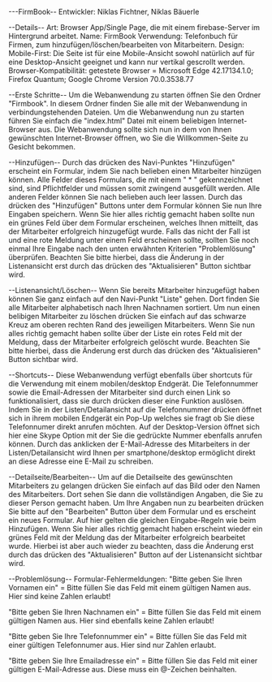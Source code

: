 ---FirmBook--
Entwickler: Niklas Fichtner, Niklas Bäuerle

--Details--
Art: Browser App/Single Page, die mit einem firebase-Server im Hintergrund arbeitet.
Name: FirmBook
Verwendung: Telefonbuch für Firmen, zum hinzufügen/löschen/bearbeiten von Mitarbeitern.
Design: Mobile-First: Die Seite ist für eine Mobile-Ansicht sowohl natürlich auf für eine Desktop-Ansicht geeignet und kann nur vertikal gescrollt werden.
Browser-Kompatibilität: getestete Browser = Microsoft Edge 42.17134.1.0; Firefox Quantum; Google Chrome Version 70.0.3538.77

--Erste Schritte--
Um die Webanwendung zu starten öffnen Sie den Ordner "Firmbook". In diesem Ordner finden Sie alle mit der Webanwendung in verbindungstehenden Dateien. Um die Webanwendung nun zu starten führen Sie einfach die "index.html" Datei mit einem beliebigen Internet-Browser aus. Die Webanwendung sollte sich nun in dem von Ihnen gewünschten Internet-Browser öffnen, wo Sie die Willkommen-Seite zu Gesicht bekommen.

--Hinzufügen--
Durch das drücken des Navi-Punktes "Hinzufügen" erscheint ein Formular, indem Sie nach belieben einen Mitarbeiter hinzügen können. Alle Felder dieses Formulars, die mit einem " * " gekennzeichnet sind, sind Pflichtfelder und müssen somit zwingend ausgefüllt werden. Alle anderen Felder können Sie nach belieben auch leer lassen. Durch das drücken des "Hinzufügen" Buttons unter dem Formular können Sie nun Ihre Eingaben speichern. Wenn Sie hier alles richtig gemacht haben sollte nun ein grünes Feld über dem Formular erscheinen, welches Ihnen mitteilt, das der Mitarbeiter erfolgreich hinzugefügt wurde. Falls das nicht der Fall ist und eine rote Meldung unter einem Feld erscheinen sollte, sollten Sie noch einmal Ihre Eingabe nach den unten erwähnten Kriterien "Problemlösung" überprüfen. Beachten Sie bitte hierbei, dass die Änderung in der Listenansicht erst durch das drücken des "Aktualisieren" Button sichtbar wird.

--Listenansicht/Löschen--
Wenn Sie bereits Mitarbeiter hinzugefügt haben können Sie ganz einfach auf den Navi-Punkt "Liste" gehen. Dort finden Sie alle Mitarbeiter alphabetisch nach Ihren Nachnamen sortiert. Um nun einen belibigen Mitarbeiter zu löschen drücken Sie einfach auf das schwarze Kreuz am oberen rechten Rand des jeweiligen Mitarbeiters. Wenn Sie nun alles richtig gemacht haben sollte über der Liste ein rotes Feld mit der Meldung, dass der Mitarbeiter erfolgreich gelöscht wurde. Beachten Sie bitte hierbei, dass die Änderung erst durch das drücken des "Aktualisieren" Button sichtbar wird.

--Shortcuts--
Diese Webanwendung verfügt ebenfalls über shortcuts für die Verwendung mit einem mobilen/desktop Endgerät. Die Telefonnummer sowie die Email-Adressen der Mitarbeiter sind durch einen Link so funktionalisiert, dass sie durch drücken dieser eine Funktion auslösen. Indem Sie in der Listen/Detailansicht auf die Telefonnummer drücken öffnet sich in ihrem mobilen Endgerät ein Pop-Up welches sie fragt ob Sie diese Telefonnumer direkt anrufen möchten. Auf der Desktop-Version öffnet sich hier eine Skype Option mit der Sie die gedrückte Nummer ebenfalls anrufen können. Durch das anklicken der E-Mail-Adresse des Mitarbeiters in der Listen/Detailansicht wird Ihnen per smartphone/desktop ermöglicht direkt an diese Adresse eine E-Mail zu schreiben.

--Detailseite/Bearbeiten--
Um auf die Detailseite des gewünschten Mitarbeiters zu gelangen drücken Sie einfach auf das Bild oder den Namen des Mitarbeiters. Dort sehen Sie dann die vollständigen Angaben, die Sie zu dieser Person gemacht haben. Um Ihre Angaben nun zu bearbeiten drücken Sie bitte auf den "Bearbeiten" Button über dem Formular und es erscheint ein neues Formular. Auf hier gelten die gleichen Eingabe-Regeln wie beim Hinzufügen. Wenn Sie hier alles richtig gemacht haben erscheint wieder ein grünes Feld mit der Meldung das der Mitarbeiter erfolgreich bearbeitet wurde. Hierbei ist aber auch wieder zu beachten, dass die Änderung erst durch das drücken des "Aktualisieren" Button auf der Listenansicht sichtbar wird.

--Problemlösung--
Formular-Fehlermeldungen:
"Bitte geben Sie Ihren Vornamen ein" = Bitte füllen Sie das Feld mit einem gültigen Namen aus. Hier sind keine Zahlen erlaubt!

"Bitte geben Sie Ihren Nachnamen ein" = Bitte füllen Sie das Feld mit einem gültigen Namen aus. Hier sind ebenfalls keine Zahlen erlaubt!

"Bitte geben Sie Ihre Telefonnummer ein" = Bitte füllen Sie das Feld mit einer gültigen Telefonnumer aus. Hier sind nur Zahlen erlaubt.

"Bitte geben Sie Ihre Emailadresse ein" = Bitte füllen Sie das Feld mit einer gültigen E-Mail-Adresse aus. Diese muss ein @-Zeichen beinhalten.
